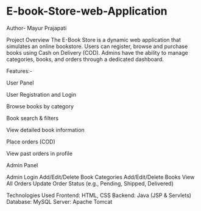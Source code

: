 # E-book-Store-web-Application
Author- Mayur Prajapati

Project Overview
The E-Book Store is a dynamic web application that simulates an online bookstore. Users can register, browse and purchase books using Cash on Delivery (COD). Admins have the ability to manage categories, books, and orders through a dedicated dashboard.

Features:-

User Panel

User Registration and Login

Browse books by category

Book search & filters

View detailed book information

Place orders (COD)

View past orders in profile

Admin Panel

Admin Login
Add/Edit/Delete Book Categories
Add/Edit/Delete Books
View All Orders
Update Order Status (e.g., Pending, Shipped, Delivered)


Technologies Used
Frontend: HTML, CSS
Backend: Java (JSP & Servlets)
Database: MySQL
Server: Apache Tomcat
